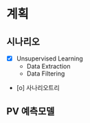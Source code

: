 # 계획

## 시나리오

+ [x] Unsupervised Learning 
    + Data Extraction
    + Data Filtering 
    
+ [o] 사나리오트리

## PV 예측모델 
